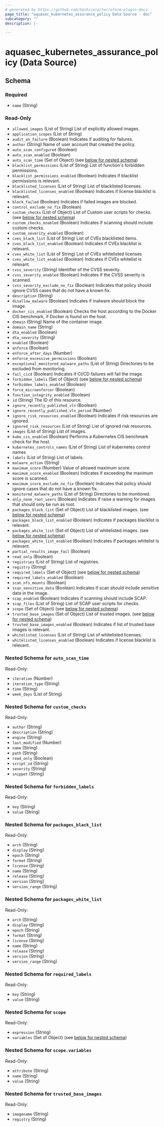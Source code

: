 ```yaml
---
# generated by https://github.com/hashicorp/terraform-plugin-docs
page_title: "aquasec_kubernetes_assurance_policy Data Source - doc"
subcategory: ""
description: |-
  
---
```


# aquasec_kubernetes_assurance_policy (Data Source)





<!-- schema generated by tfplugindocs -->
## Schema

### Required

- `name` (String)

### Read-Only

- `allowed_images` (List of String) List of explicitly allowed images.
- `application_scopes` (List of String)
- `audit_on_failure` (Boolean) Indicates if auditing for failures.
- `author` (String) Name of user account that created the policy.
- `auto_scan_configured` (Boolean)
- `auto_scan_enabled` (Boolean)
- `auto_scan_time` (Set of Object) (see [below for nested schema](#nestedatt--auto_scan_time))
- `blacklist_permissions` (List of String) List of function's forbidden permissions.
- `blacklist_permissions_enabled` (Boolean) Indicates if blacklist permissions is relevant.
- `blacklisted_licenses` (List of String) List of blacklisted licenses.
- `blacklisted_licenses_enabled` (Boolean) Indicates if license blacklist is relevant.
- `block_failed` (Boolean) Indicates if failed images are blocked.
- `control_exclude_no_fix` (Boolean)
- `custom_checks` (List of Object) List of Custom user scripts for checks. (see [below for nested schema](#nestedatt--custom_checks))
- `custom_checks_enabled` (Boolean) Indicates if scanning should include custom checks.
- `custom_severity_enabled` (Boolean)
- `cves_black_list` (List of String) List of CVEs blacklisted items.
- `cves_black_list_enabled` (Boolean) Indicates if CVEs blacklist is relevant.
- `cves_white_list` (List of String) List of CVEs whitelisted licenses
- `cves_white_list_enabled` (Boolean) Indicates if CVEs whitelist is relevant.
- `cvss_severity` (String) Identifier of the CVSS severity.
- `cvss_severity_enabled` (Boolean) Indicates if the CVSS severity is scanned.
- `cvss_severity_exclude_no_fix` (Boolean) Indicates that policy should ignore CVSS cases that do not have a known fix.
- `description` (String)
- `disallow_malware` (Boolean) Indicates if malware should block the image.
- `docker_cis_enabled` (Boolean) Checks the host according to the Docker CIS benchmark, if Docker is found on the host.
- `domain` (String) Name of the container image.
- `domain_name` (String)
- `dta_enabled` (Boolean)
- `dta_severity` (String)
- `enabled` (Boolean)
- `enforce` (Boolean)
- `enforce_after_days` (Number)
- `enforce_excessive_permissions` (Boolean)
- `exceptional_monitored_malware_paths` (List of String) Directories to be excluded from monitoring.
- `fail_cicd` (Boolean) Indicates if CI/CD failures will fail the image.
- `forbidden_labels` (Set of Object) (see [below for nested schema](#nestedatt--forbidden_labels))
- `forbidden_labels_enabled` (Boolean)
- `force_microenforcer` (Boolean)
- `function_integrity_enabled` (Boolean)
- `id` (String) The ID of this resource.
- `ignore_recently_published_vln` (Boolean)
- `ignore_recently_published_vln_period` (Number)
- `ignore_risk_resources_enabled` (Boolean) Indicates if risk resources are ignored.
- `ignored_risk_resources` (List of String) List of ignored risk resources.
- `images` (List of String) List of images.
- `kube_cis_enabled` (Boolean) Performs a Kubernetes CIS benchmark check for the host.
- `kubernetes_controls_names` (List of String) List of kubernetes control names
- `labels` (List of String) List of labels.
- `malware_action` (String)
- `maximum_score` (Number) Value of allowed maximum score.
- `maximum_score_enabled` (Boolean) Indicates if exceeding the maximum score is scanned.
- `maximum_score_exclude_no_fix` (Boolean) Indicates that policy should ignore cases that do not have a known fix.
- `monitored_malware_paths` (List of String) Directories to be monitored.
- `only_none_root_users` (Boolean) Indicates if raise a warning for images that should only be run as root.
- `packages_black_list` (Set of Object) List of blacklisted images. (see [below for nested schema](#nestedatt--packages_black_list))
- `packages_black_list_enabled` (Boolean) Indicates if packages blacklist is relevant.
- `packages_white_list` (Set of Object) List of whitelisted images. (see [below for nested schema](#nestedatt--packages_white_list))
- `packages_white_list_enabled` (Boolean) Indicates if packages whitelist is relevant.
- `partial_results_image_fail` (Boolean)
- `read_only` (Boolean)
- `registries` (List of String) List of registries.
- `registry` (String)
- `required_labels` (Set of Object) (see [below for nested schema](#nestedatt--required_labels))
- `required_labels_enabled` (Boolean)
- `scan_nfs_mounts` (Boolean)
- `scan_sensitive_data` (Boolean) Indicates if scan should include sensitive data in the image.
- `scap_enabled` (Boolean) Indicates if scanning should include SCAP.
- `scap_files` (List of String) List of SCAP user scripts for checks.
- `scope` (Set of Object) (see [below for nested schema](#nestedatt--scope))
- `trusted_base_images` (Set of Object) List of trusted images. (see [below for nested schema](#nestedatt--trusted_base_images))
- `trusted_base_images_enabled` (Boolean) Indicates if list of trusted base images is relevant.
- `whitelisted_licenses` (List of String) List of whitelisted licenses.
- `whitelisted_licenses_enabled` (Boolean) Indicates if license blacklist is relevant.

<a id="nestedatt--auto_scan_time"></a>
### Nested Schema for `auto_scan_time`

Read-Only:

- `iteration` (Number)
- `iteration_type` (String)
- `time` (String)
- `week_days` (List of String)


<a id="nestedatt--custom_checks"></a>
### Nested Schema for `custom_checks`

Read-Only:

- `author` (String)
- `description` (String)
- `engine` (String)
- `last_modified` (Number)
- `name` (String)
- `path` (String)
- `read_only` (Boolean)
- `script_id` (String)
- `severity` (String)
- `snippet` (String)


<a id="nestedatt--forbidden_labels"></a>
### Nested Schema for `forbidden_labels`

Read-Only:

- `key` (String)
- `value` (String)


<a id="nestedatt--packages_black_list"></a>
### Nested Schema for `packages_black_list`

Read-Only:

- `arch` (String)
- `display` (String)
- `epoch` (String)
- `format` (String)
- `license` (String)
- `name` (String)
- `release` (String)
- `version` (String)
- `version_range` (String)


<a id="nestedatt--packages_white_list"></a>
### Nested Schema for `packages_white_list`

Read-Only:

- `arch` (String)
- `display` (String)
- `epoch` (String)
- `format` (String)
- `license` (String)
- `name` (String)
- `release` (String)
- `version` (String)
- `version_range` (String)


<a id="nestedatt--required_labels"></a>
### Nested Schema for `required_labels`

Read-Only:

- `key` (String)
- `value` (String)


<a id="nestedatt--scope"></a>
### Nested Schema for `scope`

Read-Only:

- `expression` (String)
- `variables` (Set of Object) (see [below for nested schema](#nestedobjatt--scope--variables))

<a id="nestedobjatt--scope--variables"></a>
### Nested Schema for `scope.variables`

Read-Only:

- `attribute` (String)
- `name` (String)
- `value` (String)



<a id="nestedatt--trusted_base_images"></a>
### Nested Schema for `trusted_base_images`

Read-Only:

- `imagename` (String)
- `registry` (String)


